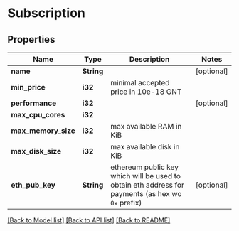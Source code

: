 # Subscription

## Properties
Name | Type | Description | Notes
------------ | ------------- | ------------- | -------------
**name** | **String** |  | [optional] 
**min_price** | **i32** | minimal accepted price in 10e-18 GNT | 
**performance** | **i32** |  | [optional] 
**max_cpu_cores** | **i32** |  | 
**max_memory_size** | **i32** | max available RAM in KiB | 
**max_disk_size** | **i32** | max available disk in KiB | 
**eth_pub_key** | **String** | ethereum public key which will be used to obtain eth address for payments (as hex wo `0x` prefix)  | [optional] 

[[Back to Model list]](../README.md#documentation-for-models) [[Back to API list]](../README.md#documentation-for-api-endpoints) [[Back to README]](../README.md)


